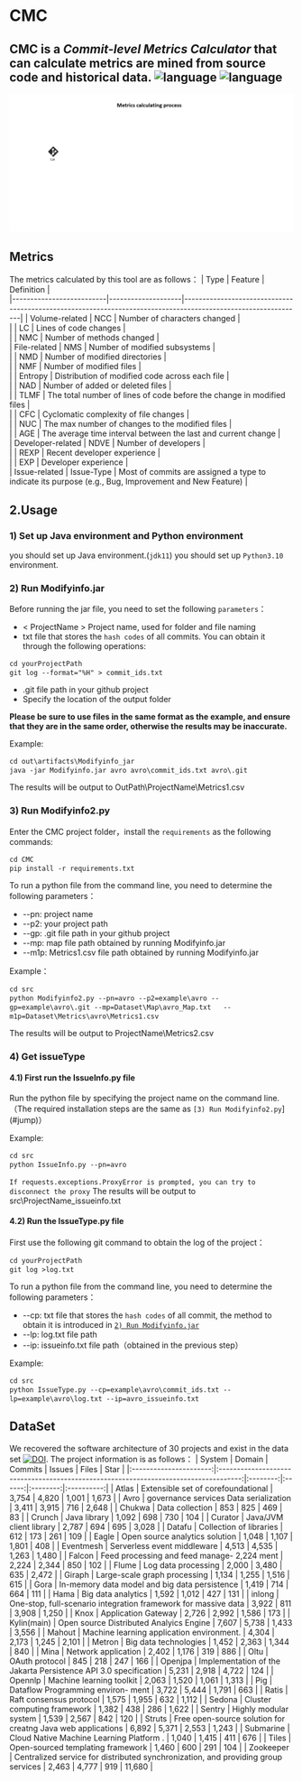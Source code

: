 # CMC
CMC is a _Commit-level Metrics Calculator_ that can calculate metrics are mined from source code and historical data.
![language](https://img.shields.io/badge/language-java-blue) ![language](https://img.shields.io/badge/language-python-green)
--- 
![Metrics calculating process](https://github.com/Quiet233/CMC/blob/main/Metrics%20calculating%20process.gif)

## Metrics
The metrics calculated by this tool are as follows：
|     Type                 |     Feature        |     Definition                                                                                                |   
|--------------------------|--------------------|---------------------------------------------------------------------------------------------------------------|
|     Volume-related       |     NCC            |     Number of characters   changed                                                                            |   
|                          |     LC             |     Lines of code changes                                                                                     |   
|                          |     NMC            |     Number of methods   changed                                                                               |   
|     File-related         |     NMS            |     Number of modified subsystems                                                                             |   
|                          |     NMD            |     Number of modified directories                                                                            |   
|                          |     NMF            |     Number of modified files                                                                                  |   
|                          |     Entropy        |     Distribution of modified code across each file                                                            |   
|                          |     NAD            |     Number of added or deleted files                                                                          |   
|                          |     TLMF           |     The total number of lines of code before the change in modified files                                     |   
|                          |     CFC            |     Cyclomatic complexity   of file changes                                                                   |   
|                          |     NUC            |     The max number of changes to the modified files                                                           |   
|                          |     AGE            |     The average time interval between the last and   current change                                           |   
|     Developer-related    |     NDVE           |     Number of developers                                                                                      |   
|                          |     REXP           |     Recent developer experience                                                                               |   
|                          |     EXP            |     Developer experience                                                                                      |   
|     Issue-related        |     Issue-Type     |     Most of commits are assigned a type to indicate   its purpose (e.g., Bug, Improvement and New Feature)    |   

## 2.Usage
### 1) Set up Java environment and Python environment
you should set up Java environment.(`jdk11`) you should set up `Python3.10` environment.
### 2) Run Modifyinfo.jar
Before running the jar file, you need to set the following `parameters`：
- < ProjectName > Project name, used for folder and file naming
- <CommitIDPath> txt file that stores the `hash codes` of all commits. You can obtain it through the following operations:
```shell
cd yourProjectPath
git log --format="%H" > commit_ids.txt
```

- <gitPath> .git file path in your github project
- <OutPath> Specify the location of the output folder

**Please be sure to use files in the same format as the example, and ensure that they are in the same order, otherwise the results may be inaccurate.**

Example:
```shell
cd out\artifacts\Modifyinfo_jar
java -jar Modifyinfo.jar avro avro\commit_ids.txt avro\.git
```

The results will be output to OutPath\ProjectName\Metrics1.csv

### <div id="jump"> 3) Run Modifyinfo2.py </div>
Enter the CMC project folder，install the `requirements` as the following commands: 
```shell
cd CMC
pip install -r requirements.txt
```
To run a python file from the command line, you need to determine the following parameters：

- --pn: project name
- --p2: your project path
- --gp: .git file path in your github project
- --mp: map file path obtained by running Modifyinfo.jar
- --m1p: Metrics1.csv file path obtained by running Modifyinfo.jar

Example：
```shell
cd src
python Modifyinfo2.py --pn=avro --p2=example\avro --gp=example\avro\.git --mp=Dataset\Map\avro_Map.txt   --m1p=Dataset\Metrics\avro\Metrics1.csv
```

The results will be output to ProjectName\Metrics2.csv

### 4) Get issueType
#### 4.1) First run the IssueInfo.py file
Run the python file by specifying the project name on the command line.（The required installation steps are the same as `[3) Run Modifyinfo2.py`](#jump)）

Example:
```shell
cd src
python IssueInfo.py --pn=avro
```
`If requests.exceptions.ProxyError is prompted, you can try to disconnect the proxy`
The results will be output to src\ProjectName_issueinfo.txt
#### 4.2) Run the IssueType.py file
First use the following git command to obtain the log of the project：
```shell
cd yourProjectPath
git log >log.txt
```
To run a python file from the command line, you need to determine the following parameters：
- --cp: txt file that stores the `hash codes` of all commit, the method to obtain it is introduced in [`2) Run Modifyinfo.jar`](#jump2)
- --lp: log.txt file path
- --ip: issueinfo.txt file path（obtained in the previous step）

Example:
```shell
cd src
python IssueType.py --cp=example\avro\commit_ids.txt --lp=example\avro\log.txt --ip=avro_issueinfo.txt
```


## DataSet
We recovered the software architecture of 30 projects and exist in the data set [![DOI](https://zenodo.org/badge/DOI/10.5281/zenodo.10444330.svg)](https://doi.org/10.5281/zenodo.10444330). The project information is as follows：
|         System         |                                        Domain                                        |  Commits | Issues |   Files  |    Star    |
|:----------------------:|:------------------------------------------------------------------------------------:|:--------:|:------:|:--------:|:----------:|
|          Atlas         |                         Extensible   set of corefoundational                         |   3,754  |  4,820 |   1,001  |    1,673   |
|          Avro          |                       governance   services Data serialization                       |   3,411  |  3,915 |    716   |    2,648   |
|         Chukwa         |                                  Data   collection                                   |    853   |   825  |    469   |     83     |
|         Crunch         |                                   Java   library                                     |   1,092  |   698  |    730   |     104    |
|        Curator         |                              Java/JVM   client library                               |   2,787  |   694  |    695   |    3,028   |
|         Datafu         |                                Collection of libraries                               |    612   |   173  |    261   |     109    | 
|          Eagle         |                           Open   source analytics solution                           |   1,048  |  1,107 |   1,801  |     408    |
|        Eventmesh       |                             Serverless   event middleware                            |   4,513  |  4,535 |   1,263  |    1,480   |
|         Falcon         |                     Feed   processing and feed manage- 2,224 ment                    |   2,224  |  2,344 |    850   |     102    |
|          Flume         |                                 Log   data processing                                |   2,000  |  3,480 |    635   |    2,472   |
|         Giraph         |                            Large-scale   graph processing                            |   1,134  |  1,255 |   1,516  |     615    |
|          Gora          |                    In-memory   data model and big data persistence                   |   1,419  |   714  |    664   |     111    |
|          Hama          |                                 Big   data analytics                                 |   1,592  |  1,012 |    427   |     131    |
|         inlong         |           One-stop,   full-scenario integration framework for massive data           |   3,922  |   811  |   3,908  |    1,250   |
|          Knox          |                                 Application   Gateway                                |   2,726  |  2,992 |   1,586  |     173    |
|           Kylin(main)  | Open source   Distributed Analyics  Engine                                           |   7,607  |  5,738 |   1,433  |    3,556   |
|         Mahout         |                      Machine   learning application environment.                     |   4,304  |  2,173 |   1,245  |    2,101   |
|         Metron         |                                Big   data technologies                               |   1,452  |  2,363 |   1,344  |     840    |
|          Mina          |                                 Network   application                                |   2,402  |  1,176 |    319   |     886    |
|          Oltu          |                                   OAuth   protocol                                   |    845   |   218  |    247   |     166    |
|         Openjpa        |           Implementation   of the Jakarta Persistence API 3.0 specification          |   5,231  |  2,918 |   4,722  |     124    |
|         Opennlp        |                              Machine   learning toolkit                              |   2,063  |  1,520 |   1,061  |    1,313   |
|           Pig          |                         Dataflow   Programming environ- ment                         |   3,722  |  5,444 |   1,791  |     663    |
|          Ratis         |                               Raft   consensus protocol                              |   1,575  |  1,955 |    632   |    1,112   |
|         Sedona         |                             Cluster   computing framework                            |   1,382  |   438  |    286   |    1,622   |
|         Sentry         |                                Highly   modular system                               |   1,539  |  2,567 |    842   |     120    |
|         Struts         |             Free   open-source solution for creatng Java web applications            |   6,892  |  5,371 |   2,553  |    1,243   |
|        Submarine       |                      Cloud   Native Machine Learning Platform .                      |   1,040  |  1,415 |    411   |     676    |
|          Tiles         |                          Open-sourced   templating framework                         |   1,460  |   600  |    291   |     104    |
|        Zookeeper       | Centralized   service for distributed synchronization, and providing  group services |   2,463  |  4,777 |    919   |   11,680   |
